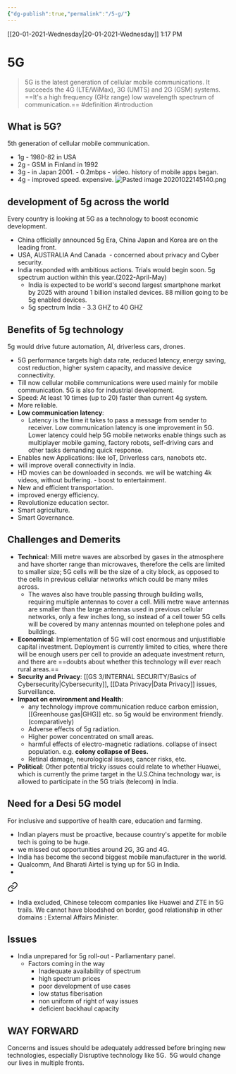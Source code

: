 ```yaml
---
{"dg-publish":true,"permalink":"/5-g/"}
---
```


[[20-01-2021-Wednesday\|20-01-2021-Wednesday]]  1:17 PM

# 5G
  >5G is the latest generation of cellular mobile communications. It succeeds the 4G (LTE/WiMax), 3G (UMTS) and 2G (GSM) systems. ==It's a high frequency (GHz range) low wavelength spectrum of communication.== #definition #introduction 

 ## What is 5G?
5th generation of cellular mobile communication.

- 1g - 1980-82 in USA
- 2g - GSM in Finland in 1992
- 3g - in Japan 2001. - 0.2mbps - video. history of mobile apps began.
- 4g - improved speed. expensive.
![Pasted image 20201022145140.png](/img/user/Attachments/Pasted%20image%2020201022145140.png)
## development of 5g across the world
Every country is looking at 5G as a technology to boost economic development.
 
- China officially announced 5g Era, China Japan and Korea are on the leading front.
- USA, AUSTRALIA And Canada  - concerned about privacy and Cyber security.
- India responded with ambitious actions. Trials would begin soon. 5g spectrum auction within this year.(2022-April-May)
	- India is expected to be world's second largest smartphone market by 2025 with around 1 billion installed devices. 88 million going to be 5g enabled devices.
	- 5g spectrum India - 3.3 GHZ to 40 GHZ
## Benefits of 5g technology
5g would drive future automation, AI, driverless cars, drones.
- 5G performance targets high data rate, reduced latency, energy saving, cost reduction, higher system capacity, and massive device connectivity.
- Till now cellular mobile communications were used mainly for mobile communication. 5G is also for industrial development.
- Speed: At least 10 times (up to 20) faster than current 4g system.
- More reliable.
- **Low communication latency**:
	-  Latency is the time it takes to pass a message from sender to receiver. Low communication latency is one improvement in 5G. Lower latency could help 5G mobile networks enable things such as multiplayer mobile gaming, factory robots, self-driving cars and other tasks demanding quick response.
- Enables new Applications: like IoT, Driverless cars, nanobots etc.
- will improve overall connectivity in India.
- HD movies can be downloaded in seconds. we will be watching 4k videos, without buffering. - boost to entertainment.
- New and efficient transportation.
- improved energy efficiency.
- Revolutionize education sector.
- Smart agriculture.
- Smart Governance.
## Challenges and Demerits
- **Technical**: Milli metre waves are absorbed by gases in the atmosphere and have shorter range than microwaves, therefore the cells are limited to smaller size; 5G cells will be the size of a city block, as opposed to the cells in previous cellular networks which could be many miles across. 
	- The waves also have trouble passing through building walls, requiring multiple antennas to cover a cell. Milli metre wave antennas are smaller than the large antennas used in previous cellular networks, only a few inches long, so instead of a cell tower 5G cells will be covered by many antennas mounted on telephone poles and buildings.
- **Economical**: Implementation of 5G will cost enormous and unjustifiable capital investment. Deployment is currently limited to cities, where there will be enough users per cell to provide an adequate investment return, and there are ==doubts about whether this technology will ever reach rural areas.==
- **Security and Privacy**: [[GS 3/INTERNAL SECURITY/Basics of Cybersecurity\|Cybersecurity]], [[Data Privacy\|Data Privacy]] issues, Surveillance.
- **Impact on environment and Health**: 
	- any technology improve communication reduce carbon emission, [[Greenhouse gas\|GHG]] etc.  so 5g would be environment friendly. (comparatively)
	- Adverse effects of 5g radiation.
	- Higher power concentrated on small areas.
	- harmful effects of electro-magnetic radiations. collapse of insect population. e.g.  **colony collapse of Bees.**
	- Retinal damage, neurological issues, cancer risks, etc.
- **Political**: Other potential tricky issues could relate to whether Huawei, which is currently the prime target in the U.S.China technology war, is allowed to participate in the 5G trials (telecom) in India.
## Need for a Desi 5G model
For inclusive and supportive of health care, education and farming.
- Indian players must be proactive, because country's appetite for mobile tech is going to be huge.
- we missed out opportunities around 2G, 3G and 4G.
- India has become the second biggest mobile manufacturer in the world.
- Qualcomm, And Bharati Airtel is tying up for 5G in India.
- 
<div class="transclusion internal-embed is-loaded"><a class="markdown-embed-link" href="/gs-2/international-relations/india-china/#1ab7d6" aria-label="Open link"><svg xmlns="http://www.w3.org/2000/svg" width="24" height="24" viewBox="0 0 24 24" fill="none" stroke="currentColor" stroke-width="2" stroke-linecap="round" stroke-linejoin="round" class="svg-icon lucide-link"><path d="M10 13a5 5 0 0 0 7.54.54l3-3a5 5 0 0 0-7.07-7.07l-1.72 1.71"></path><path d="M14 11a5 5 0 0 0-7.54-.54l-3 3a5 5 0 0 0 7.07 7.07l1.71-1.71"></path></svg></a><div class="markdown-embed">



- India excluded, Chinese telecom companies like Huawei and ZTE in 5G trails. We cannot have bloodshed on border, good relationship in other domains : External Affairs Minister. 

</div></div>

## Issues
- India unprepared for 5g roll-out - Parliamentary panel.
	- Factors coming in the way
		- Inadequate availability of spectrum
		- high spectrum prices
		- poor development of use cases
		- low status fiberisation
		- non uniform of right of way issues
		- deficient backhaul capacity
## WAY FORWARD
Concerns and issues should be adequately addressed before bringing new technologies, especially Disruptive technology like 5G.  5G would change our lives in multiple fronts. 


